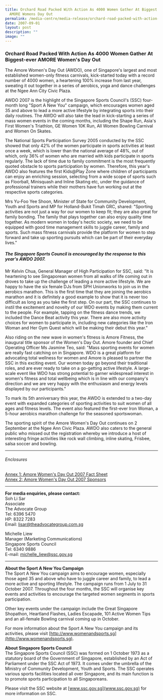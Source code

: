 ```yaml
---
title: Orchard Road Packed With Action As 4000 Women Gather At Biggest Ever
  AMORE Womens Day Out
permalink: /media-centre/media-release/orchard-road-packed-with-action-as-4000-women-gather-at-biggest-ever/
date: 2007-09-01
layout: post
description: ""
image: ""
---
```

### **Orchard Road Packed With Action As 4000 Women Gather At Biggest-ever AMORE Women's Day Out**

The Amore Women's Day Out (AWDO), one of Singapore's largest and most established women-only fitness carnivals, kick-started today with a record number of 4000 women, a heartening 100% increase from last year, sweating it out together in a series of aerobics, yoga and dance challenges at the Ngee Ann City Civic Plaza.

AWDO 2007 is the highlight of the Singapore Sports Council's (SSC) four-month long "Sport A New You" campaign, which encourages women aged 35 and above to lead a more active lifestyle by integrating sports into their daily routines. The AWDO will also take the lead in kick-starting a series of mass women events in the coming months, including the Shape Run, Asia's First Women's Triathlon, GE Women 10K Run, All Women Bowling Carnival and Women On Skates.

The National Sports Participation Survey 2005 conducted by the SSC showed that only 42% of the women participate in sports activities at least once a week, which is lower than the national average of 48%, out of which, only 36% of women who are married with kids participate in sports regularly. The lack of time due to family commitment is the most frequently quoted obstacle to sports participation by women. Therefore, this year's AWDO also features the first Kids@Play Zone where children of participants can enjoy an enriching session, selecting from a wide scope of sports such as Floorball, Minisquash and Inline Skating etc, under the guidance of professional trainers while their mothers have fun working out at the respective sports categories.

Mrs Yu-Foo Yee Shoon, Minister of State for Community Development, Youth and Sports and MP for Holland-Bukit Timah GRC, shared: "Sporting activities are not just a way for our women to keep fit; they are also great for family bonding. The family that plays together can also enjoy quality time together. As modern women in today's hectic society, we need to be equipped with good time management skills to juggle career, family and sports. Such mass fitness carnivals provide the platform for women to step forward and take up sporting pursuits which can be part of their everyday lives."

##### **The Singapore Sports Council is encouraged by the response to this year's AWDO 2007.**

Mr Kelvin Chua, General Manager of High Participation for SSC, said: "It is heartening to see Singaporean women from all walks of life coming out in droves to take up the challenge of leading a more active lifestyle. We are happy to have the six female DJs from SPH Unionworks to join us in the aerobics marathon. This is the first time that they are joining the aerobics marathon and it is definitely a good example to show that it is never too difficult as long as you take the first step. On our part, the SSC continues to instil the excitement and novelty of our WDO events by making them current to the people. For example, tapping on the fitness dance trends, we included the Dance Beat activity this year. There are also more activity choices for women to participate in, including new categories like the Iron Woman and Her Gym Quest which will be making their debut this year."

Also riding on the new wave in women's fitness is Amore Fitness, the inaugural title sponsor of the Women's Day Out. Amore founder and Chief Operating Officer Ms Jasmine Teo, said: "Mass sporting events for women are really fast catching on in Singapore. WDO is a great platform for advocating total wellness for women and Amore is pleased to partner the SSC in this exciting event. Our women today go beyond their traditional roles, and are ever ready to take on a go-getting active lifestyle. A large-scale event like WDO has strong potential to garner widespread interest in women's fitness and total wellbeing which is in line with our company's direction and we are very happy with the enthusiasm and energy levels displayed by our participants."

To mark its 5th anniversary this year, the AWDO is extended to a two-day event with expanded categories of sporting activities to suit women of all ages and fitness levels. The event also featured the first-ever Iron Woman, a 5-hour aerobics marathon challenge for the seasoned sportswoman.

The sporting spirit of the Amore Women's Day Out continues on 2 September at the Ngee Ann Civic Plaza. AWDO also caters to the general public who missed out the registration whereby we introduce a host of interesting fringe activities like rock wall climbing, inline skating, Frisbee, salsa soccer and bowling.

---

###### Enclosures
[Annex 1: Amore Women's Day Out 2007 Fact Sheet](/files/Media%20Centre/Media%20Release/2007/September/Annex1AWDOFactsheet.pdf)<br>
[Annex 2: Amore Women's Day Out 2007 Sponsors](/files/Media%20Centre/Media%20Release/2007/September/Annex2AWDOsponsors.pdf)

---

**For media enquiries, please contact:**
<br>
Soh Li Sar
<br>
Associate
<br>
The Advocate Group
<br>
Tel: 6396 5470
<br>
HP: 8322 7283
<br>
Email: lisar@theadvocategroup.com.sg

Michelle Liew
<br>
Manager (Marketing Communications)
<br>
Singapore Sports Council
<br>
Tel: 6340 9886
<br>
E-mail: [michelle_liew@ssc.gov.sg](michelle_liew@ssc.gov.sg)

---

**About the Sport A New You Campaign**
<br>
The Sport A New You campaign aims to encourage women, especially those aged 35 and above who have to juggle career and family, to lead a more active and sporting lifestyle. The campaign runs from 1 July to 31 October 2007. Throughout the four months, the SSC will organise key events and activities to encourage the targeted women segments in sports participation.

Other key events under the campaign include the Great Singapore Shopathon, Heartland Flashes, Ladies Escapade, 101 Active Women Tips and an all-female Bowling carnival coming up in October.

For more information about the Sport A New You campaign and its activities, please visit [http://www.womenandsports.sg](http://www.womenandsports.sg).

**About Singapore Sports Council**
<br>
The Singapore Sports Council (SSC) was formed on 1 October 1973 as a statutory board of the Government of Singapore, established by an Act of Parliament under the SSC Act of 1973. It comes under the umbrella of the Ministry of Community Development, Youth and Sports. The SSC operates various sports facilities located all over Singapore, and its main function is to promote sports participation to all Singaporeans.

Please visit the SSC website at [www.ssc.gov.sg](www.ssc.gov.sg) for more information on SSC.
